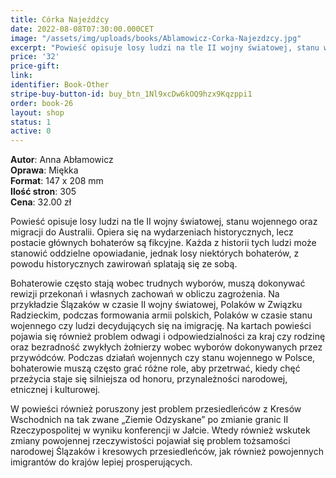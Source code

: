 ```yaml
---
title: Córka Najeźdźcy
date: 2022-08-08T07:30:00.000CET
image: "/assets/img/uploads/books/Ablamowicz-Corka-Najezdzcy.jpg"
excerpt: "Powieść opisuje losy ludzi na tle II wojny światowej, stanu wojennego oraz migracji do Australii. Opiera się na wydarzeniach historycznych, lecz postacie głównych bohaterów są fikcyjne."
price: '32' 
price-gift: 
link: 
identifier: Book-Other
stripe-buy-button-id: buy_btn_1Nl9xcDw6kOQ9hzx9Kqzppi1
order: book-26
layout: shop
status: 1
active: 0
---
```

 
**Autor**: Anna Abłamowicz  
**Oprawa**: Miękka   
**Format**: 147 x 208 mm  
**Ilość stron**: 305  
**Cena**: 32.00 zł


Powieść opisuje losy ludzi na tle II wojny światowej, stanu wojennego oraz migracji do Australii. Opiera się na wydarzeniach historycznych, lecz postacie głównych bohaterów są fikcyjne. Każda z historii tych ludzi może stanowić oddzielne opowiadanie, jednak losy niektórych bohaterów, z powodu historycznych zawirowań splatają się ze sobą. 

Bohaterowie często stają wobec trudnych wyborów, muszą dokonywać rewizji przekonań i własnych zachowań w obliczu zagrożenia. Na przykładzie Ślązaków w czasie II wojny światowej, Polaków w Związku Radzieckim, podczas formowania armii polskich, Polaków w czasie stanu wojennego czy ludzi decydujących się na imigrację. Na kartach powieści pojawia się również problem odwagi i odpowiedzialności za kraj czy rodzinę oraz bezradność zwykłych żołnierzy wobec wyborów dokonywanych przez przywódców. Podczas działań wojennych czy stanu wojennego w Polsce, bohaterowie muszą często grać różne role, aby przetrwać, kiedy chęć przeżycia staje się silniejsza od honoru, przynależności narodowej, etnicznej i kulturowej.

W powieści również poruszony jest problem przesiedleńców z Kresów Wschodnich na tak zwane „Ziemie Odzyskane” po zmianie granic II Rzeczypospolitej w wyniku konferencji w Jałcie. Wtedy również wskutek zmiany powojennej rzeczywistości pojawiał się problem tożsamości narodowej Ślązaków i kresowych przesiedleńców, jak również powojennych imigrantów do krajów lepiej prosperujących.